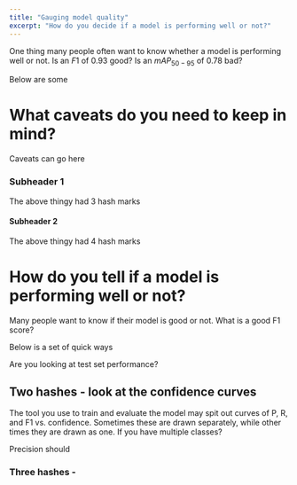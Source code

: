 ```yaml
---
title: "Gauging model quality"
excerpt: "How do you decide if a model is performing well or not?"
---
```


One thing many people often want to know whether a model is performing well or not. Is an $F1$ of 0.93 good? Is an $mAP_{50-95}$ of 0.78 bad? 

Below are some 


# What caveats do you need to keep in mind?
Caveats can go here

### Subheader 1
The above thingy had 3 hash marks


#### Subheader 2
The above thingy had 4 hash marks

# How do you tell if a model is performing well or not?

Many people want to know if their model is good or not. What is a good F1 score? 

Below is a set of quick ways

Are you looking at test set performance?

## Two hashes - look at the confidence curves

The tool you use to train and evaluate the model may spit out curves of P, R, and F1 vs. confidence. Sometimes these are drawn separately, while other times they are drawn as one. If you have multiple classes?

Precision should 


### Three hashes - 